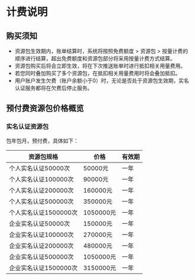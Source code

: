 # 计费说明

## 购买须知

- 资源包生效期内，账单结算时，系统将按照免费额度 > 资源包 > 按量计费的顺序进行结算，超出免费额度和资源包部分将采用按量计费方式结算。
- 资源包购买后将会立即生效，将在下次推送账单时进行抵扣相关用量费用。
- 若您同时叠加购买了多个资源包，在抵扣相关用量费用时将会叠加抵扣。
- 用户账户发生欠费（账户余额小于0）时，无论是否处于资源包生效期，实名认证服务都将在欠费后停止服务。

## 预付费资源包价格概览

### 实名认证资源包

包年包月，预付费，具体如下：

| 资源包规格            | 价格      | 有效期 |
| --------------------- | --------- | ------ |
| 个人实名认证50000次   | 50000元   | 一年   |
| 个人实名认证100000次  | 90000元   | 一年   |
| 个人实名认证200000次  | 160000元   | 一年   |
| 个人实名认证500000次  | 350000元  | 一年   |
| 个人实名认证1500000次 | 1050000元  | 一年   |
| 企业实名认证50000次   | 150000元  | 一年   |
| 企业实名认证100000次  | 270000元  | 一年   |
| 企业实名认证200000次  | 480000元  | 一年   |
| 企业实名认证500000次  | 1050000元 | 一年   |
| 企业实名认证1500000次 | 3150000元 | 一年   |
